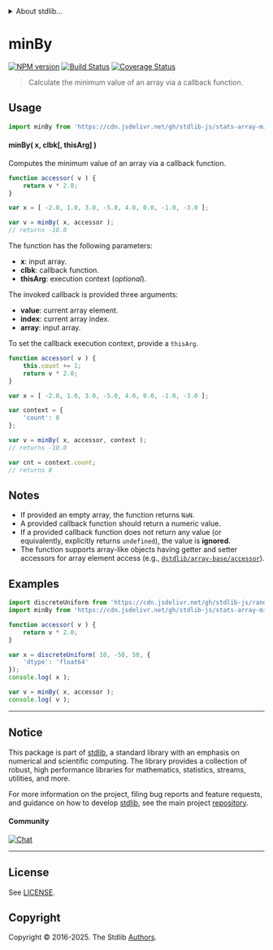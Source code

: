 <!--

@license Apache-2.0

Copyright (c) 2025 The Stdlib Authors.

Licensed under the Apache License, Version 2.0 (the "License");
you may not use this file except in compliance with the License.
You may obtain a copy of the License at

   http://www.apache.org/licenses/LICENSE-2.0

Unless required by applicable law or agreed to in writing, software
distributed under the License is distributed on an "AS IS" BASIS,
WITHOUT WARRANTIES OR CONDITIONS OF ANY KIND, either express or implied.
See the License for the specific language governing permissions and
limitations under the License.

-->


<details>
  <summary>
    About stdlib...
  </summary>
  <p>We believe in a future in which the web is a preferred environment for numerical computation. To help realize this future, we've built stdlib. stdlib is a standard library, with an emphasis on numerical and scientific computation, written in JavaScript (and C) for execution in browsers and in Node.js.</p>
  <p>The library is fully decomposable, being architected in such a way that you can swap out and mix and match APIs and functionality to cater to your exact preferences and use cases.</p>
  <p>When you use stdlib, you can be absolutely certain that you are using the most thorough, rigorous, well-written, studied, documented, tested, measured, and high-quality code out there.</p>
  <p>To join us in bringing numerical computing to the web, get started by checking us out on <a href="https://github.com/stdlib-js/stdlib">GitHub</a>, and please consider <a href="https://opencollective.com/stdlib">financially supporting stdlib</a>. We greatly appreciate your continued support!</p>
</details>

# minBy

[![NPM version][npm-image]][npm-url] [![Build Status][test-image]][test-url] [![Coverage Status][coverage-image]][coverage-url] <!-- [![dependencies][dependencies-image]][dependencies-url] -->

> Calculate the minimum value of an array via a callback function.

<section class="intro">

</section>

<!-- /.intro -->



<section class="usage">

## Usage

```javascript
import minBy from 'https://cdn.jsdelivr.net/gh/stdlib-js/stats-array-min-by@deno/mod.js';
```

#### minBy( x, clbk\[, thisArg] )

Computes the minimum value of an array via a callback function.

```javascript
function accessor( v ) {
    return v * 2.0;
}

var x = [ -2.0, 1.0, 3.0, -5.0, 4.0, 0.0, -1.0, -3.0 ];

var v = minBy( x, accessor );
// returns -10.0
```

The function has the following parameters:

-   **x**: input array.
-   **clbk**: callback function.
-   **thisArg**: execution context (_optional_).

The invoked callback is provided three arguments:

-   **value**: current array element.
-   **index**: current array index.
-   **array**: input array.

To set the callback execution context, provide a `thisArg`.

```javascript
function accessor( v ) {
    this.count += 1;
    return v * 2.0;
}

var x = [ -2.0, 1.0, 3.0, -5.0, 4.0, 0.0, -1.0, -3.0 ];

var context = {
    'count': 0
};

var v = minBy( x, accessor, context );
// returns -10.0

var cnt = context.count;
// returns 8
```

</section>

<!-- /.usage -->

<section class="notes">

## Notes

-   If provided an empty array, the function returns `NaN`.
-   A provided callback function should return a numeric value.
-   If a provided callback function does not return any value (or equivalently, explicitly returns `undefined`), the value is **ignored**.
-   The function supports array-like objects having getter and setter accessors for array element access (e.g., [`@stdlib/array-base/accessor`][@stdlib/array/base/accessor]).

</section>

<!-- /.notes -->

<section class="examples">

## Examples

<!-- eslint no-undef: "error" -->

```javascript
import discreteUniform from 'https://cdn.jsdelivr.net/gh/stdlib-js/random-array-discrete-uniform@deno/mod.js';
import minBy from 'https://cdn.jsdelivr.net/gh/stdlib-js/stats-array-min-by@deno/mod.js';

function accessor( v ) {
    return v * 2.0;
}

var x = discreteUniform( 10, -50, 50, {
    'dtype': 'float64'
});
console.log( x );

var v = minBy( x, accessor );
console.log( v );
```

</section>

<!-- /.examples -->

<!-- Section for related `stdlib` packages. Do not manually edit this section, as it is automatically populated. -->

<section class="related">

</section>

<!-- /.related -->

<!-- Section for all links. Make sure to keep an empty line after the `section` element and another before the `/section` close. -->


<section class="main-repo" >

* * *

## Notice

This package is part of [stdlib][stdlib], a standard library with an emphasis on numerical and scientific computing. The library provides a collection of robust, high performance libraries for mathematics, statistics, streams, utilities, and more.

For more information on the project, filing bug reports and feature requests, and guidance on how to develop [stdlib][stdlib], see the main project [repository][stdlib].

#### Community

[![Chat][chat-image]][chat-url]

---

## License

See [LICENSE][stdlib-license].


## Copyright

Copyright &copy; 2016-2025. The Stdlib [Authors][stdlib-authors].

</section>

<!-- /.stdlib -->

<!-- Section for all links. Make sure to keep an empty line after the `section` element and another before the `/section` close. -->

<section class="links">

[npm-image]: http://img.shields.io/npm/v/@stdlib/stats-array-min-by.svg
[npm-url]: https://npmjs.org/package/@stdlib/stats-array-min-by

[test-image]: https://github.com/stdlib-js/stats-array-min-by/actions/workflows/test.yml/badge.svg?branch=main
[test-url]: https://github.com/stdlib-js/stats-array-min-by/actions/workflows/test.yml?query=branch:main

[coverage-image]: https://img.shields.io/codecov/c/github/stdlib-js/stats-array-min-by/main.svg
[coverage-url]: https://codecov.io/github/stdlib-js/stats-array-min-by?branch=main

<!--

[dependencies-image]: https://img.shields.io/david/stdlib-js/stats-array-min-by.svg
[dependencies-url]: https://david-dm.org/stdlib-js/stats-array-min-by/main

-->

[chat-image]: https://img.shields.io/gitter/room/stdlib-js/stdlib.svg
[chat-url]: https://app.gitter.im/#/room/#stdlib-js_stdlib:gitter.im

[stdlib]: https://github.com/stdlib-js/stdlib

[stdlib-authors]: https://github.com/stdlib-js/stdlib/graphs/contributors

[umd]: https://github.com/umdjs/umd
[es-module]: https://developer.mozilla.org/en-US/docs/Web/JavaScript/Guide/Modules

[deno-url]: https://github.com/stdlib-js/stats-array-min-by/tree/deno
[deno-readme]: https://github.com/stdlib-js/stats-array-min-by/blob/deno/README.md
[umd-url]: https://github.com/stdlib-js/stats-array-min-by/tree/umd
[umd-readme]: https://github.com/stdlib-js/stats-array-min-by/blob/umd/README.md
[esm-url]: https://github.com/stdlib-js/stats-array-min-by/tree/esm
[esm-readme]: https://github.com/stdlib-js/stats-array-min-by/blob/esm/README.md
[branches-url]: https://github.com/stdlib-js/stats-array-min-by/blob/main/branches.md

[stdlib-license]: https://raw.githubusercontent.com/stdlib-js/stats-array-min-by/main/LICENSE

[@stdlib/array/base/accessor]: https://github.com/stdlib-js/array-base-accessor/tree/deno

</section>

<!-- /.links -->

